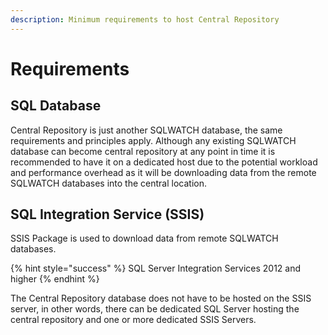 ```yaml
---
description: Minimum requirements to host Central Repository
---
```


# Requirements

## SQL Database

Central Repository is just another SQLWATCH database, the same requirements and principles apply. Although any existing SQLWATCH database can become central repository at any point in time it is recommended to have it on a dedicated host due to the potential workload and performance overhead as it will be downloading data from the remote SQLWATCH  databases into the central location.

## SQL Integration Service \(SSIS\)

SSIS Package is used to download data from remote SQLWATCH databases.

{% hint style="success" %}
SQL Server Integration Services 2012 and higher
{% endhint %}

The Central Repository database does not have to be hosted on the SSIS server, in other words, there can be dedicated SQL Server hosting the central repository and one or more dedicated SSIS Servers.




